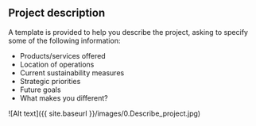 ## Project description

A template is provided to help you describe the project, asking to specify some of the following information:
- Products/services offered
- Location of operations
- Current sustainability measures
- Strategic priorities
- Future goals
- What makes you different?

![Alt text]({{ site.baseurl }}/images/0.Describe_project.jpg)
